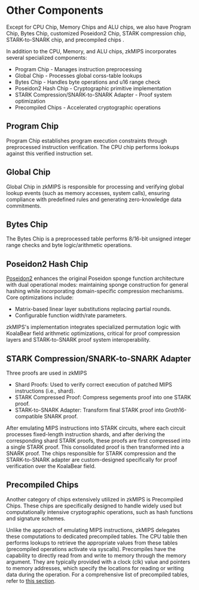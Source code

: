 # Other Components

Except for CPU Chip, Memory Chips and ALU chips, we also have Program Chip, Bytes Chip, customized Poseidon2 Chip, STARK compression chip, STARK-to-SNARK chip, and precompiled chips .

In addition to the CPU, Memory, and ALU chips, zkMIPS incorporates several specialized components:

- ​Program Chip - Manages instruction preprocessing
- Global Chip - Processes global corss-table lookups
- Bytes Chip - Handles byte operations and u16 range check
- Poseidon2 Hash Chip - Cryptographic primitive implementation
- ​STARK Compression/SNARK-to-SNARK Adapter - Proof system optimization
- ​Precompiled Chips - Accelerated cryptographic operations


## Program Chip

Program Chip establishes program execution constraints through preprocessed instruction verification. The CPU chip performs lookups against this verified instruction set.

## Global Chip
Global Chip in zkMIPS is responsible for processing and verifying global lookup events (such as memory accesses, system calls), ensuring compliance with predefined rules and generating zero-knowledge data commitments.

## Bytes Chip
The Bytes Chip is a preprocessed table performs 8/16-bit unsigned integer range checks and  byte logic/arithmetic operations.

## Poseidon2 Hash Chip

[Poseidon2](https://eprint.iacr.org/2023/323) enhances the original Poseidon sponge function architecture with dual operational modes: maintaining sponge construction for general hashing while incorporating domain-specific compression mechanisms. Core optimizations include:
- Matrix-based linear layer substitutions replacing partial rounds.
- Configurable function width/rate parameters.

zkMIPS's implementation integrates specialized permutation logic with KoalaBear field arithmetic optimizations, critical for proof compression layers and STARK-to-SNARK proof system interoperability.

## ​STARK Compression/SNARK-to-SNARK Adapter

Three proofs are used in zkMIPS
- Shard Proofs: Used to verify correct execution of patched MIPS instructions (i.e., shard).
- STARK Compressed Proof: Compress segements proof into one STARK proof.
- STARK-to-SNARK Adapter: Transform final STARK proof into Groth16-compatible SNARK proof.

After emulating MIPS instructions into STARK circuits, where each circuit processes fixed-length instruction shards, and after deriving the corresponding shard STARK proofs, these proofs are first compressed into a single STARK proof. This consolidated proof is then transformed into a SNARK proof. The chips responsible for STARK compression and the STARK-to-SNARK adapter are custom-designed specifically for proof verification over the KoalaBear field.

## Precompiled Chips

Another category of chips extensively utilized in zkMIPS is Precompiled Chips. These chips are specifically designed to handle widely used but computationally intensive cryptographic operations, such as hash functions and signature schemes. 

Unlike the approach of emulating MIPS instructions, zkMIPS delegates these computations to dedicated precompiled tables. The CPU table then performs lookups to retrieve the appropriate values from these tables (precompiled operations activate via syscalls). Precompiles have the capability to directly read from and write to memory through the memory argument. They are typically provided with a clock (clk) value and pointers to memory addresses, which specify the locations for reading or writing data during the operation. For a comprehensive list of precompiled tables, refer to [this section](../../../mips-vm/emulator.md).

